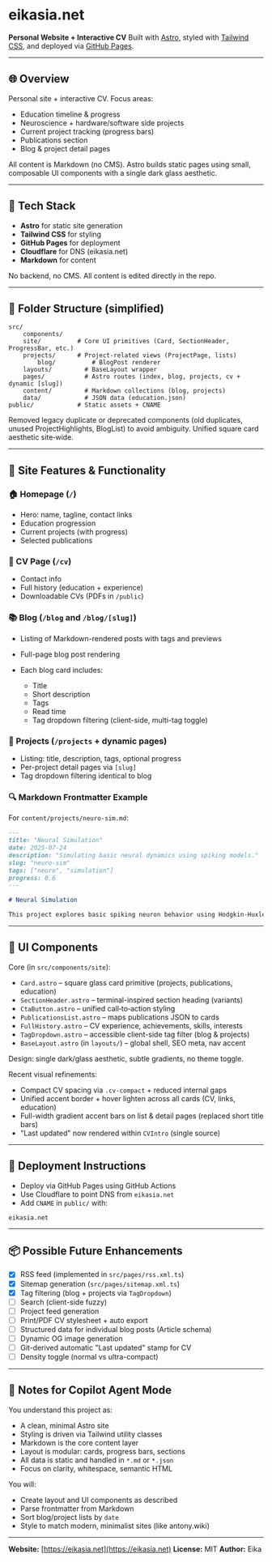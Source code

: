 # eikasia.net

**Personal Website + Interactive CV**
Built with [Astro](https://astro.build), styled with [Tailwind CSS](https://tailwindcss.com), and deployed via [GitHub Pages](https://pages.github.com).

---

## 🌐 Overview

Personal site + interactive CV. Focus areas:

-   Education timeline & progress
-   Neuroscience + hardware/software side projects
-   Current project tracking (progress bars)
-   Publications section
-   Blog & project detail pages

All content is Markdown (no CMS). Astro builds static pages using small, composable UI components with a single dark glass aesthetic.

---

## 🔧 Tech Stack

-   **Astro** for static site generation
-   **Tailwind CSS** for styling
-   **GitHub Pages** for deployment
-   **Cloudflare** for DNS (eikasia.net)
-   **Markdown** for content

No backend, no CMS. All content is edited directly in the repo.

---

## 📁 Folder Structure (simplified)

```
src/
    components/
    site/          # Core UI primitives (Card, SectionHeader, ProgressBar, etc.)
    projects/      # Project-related views (ProjectPage, lists)
        blog/          # BlogPost renderer
    layouts/         # BaseLayout wrapper
    pages/           # Astro routes (index, blog, projects, cv + dynamic [slug])
    content/         # Markdown collections (blog, projects)
    data/            # JSON data (education.json)
public/            # Static assets + CNAME
```

Removed legacy duplicate or deprecated components (old duplicates, unused ProjectHighlights, BlogList) to avoid ambiguity. Unified square card aesthetic site‑wide.

---

## 📌 Site Features & Functionality

### 🏠 Homepage (`/`)

-   Hero: name, tagline, contact links
-   Education progression
-   Current projects (with progress)
-   Selected publications

### 📄 CV Page (`/cv`)

-   Contact info
-   Full history (education + experience)
-   Downloadable CVs (PDFs in `/public`)

### 📚 Blog (`/blog` and `/blog/[slug]`)

-   Listing of Markdown-rendered posts with tags and previews
-   Full-page blog post rendering
-   Each blog card includes:

    -   Title
    -   Short description
    -   Tags
    -   Read time
    -   Tag dropdown filtering (client-side, multi-tag toggle)

### 🧪 Projects (`/projects` + dynamic pages)

-   Listing: title, description, tags, optional progress
-   Per-project detail pages via `[slug]`
-   Tag dropdown filtering identical to blog

### 🔍 Markdown Frontmatter Example

For `content/projects/neuro-sim.md`:

```md
---
title: "Neural Simulation"
date: 2025-07-24
description: "Simulating basic neural dynamics using spiking models."
slug: "neuro-sim"
tags: ["neuro", "simulation"]
progress: 0.6
---

# Neural Simulation

This project explores basic spiking neuron behavior using Hodgkin-Huxley models...
```

---

## 🧩 UI Components

Core (in `src/components/site`):

-   `Card.astro` – square glass card primitive (projects, publications, education)
-   `SectionHeader.astro` – terminal-inspired section heading (variants)
-   `CtaButton.astro` – unified call‑to‑action styling
-   `PublicationsList.astro` – maps publications JSON to cards
-   `FullHistory.astro` – CV experience, achievements, skills, interests
-   `TagDropdown.astro` – accessible client-side tag filter (blog & projects)
-   `BaseLayout.astro` (in `layouts/`) – global shell, SEO meta, nav accent

Design: single dark/glass aesthetic, subtle gradients, no theme toggle.

Recent visual refinements:

-   Compact CV spacing via `.cv-compact` + reduced internal gaps
-   Unified accent border + hover lighten across all cards (CV, links, education)
-   Full-width gradient accent bars on list & detail pages (replaced short title bars)
-   "Last updated" now rendered within `CVIntro` (single source)

---

## 🚀 Deployment Instructions

-   Deploy via GitHub Pages using GitHub Actions
-   Use Cloudflare to point DNS from `eikasia.net`
-   Add `CNAME` in `public/` with:

```
eikasia.net
```

---

## 📦 Possible Future Enhancements

-   [x] RSS feed (implemented in `src/pages/rss.xml.ts`)
-   [x] Sitemap generation (`src/pages/sitemap.xml.ts`)
-   [x] Tag filtering (blog + projects via `TagDropdown`)
-   [ ] Search (client-side fuzzy)
-   [ ] Project feed generation
-   [ ] Print/PDF CV stylesheet + auto export
-   [ ] Structured data for individual blog posts (Article schema)
-   [ ] Dynamic OG image generation
-   [ ] Git-derived automatic "Last updated" stamp for CV
-   [ ] Density toggle (normal vs ultra-compact)

---

## 🧠 Notes for Copilot Agent Mode

You understand this project as:

-   A clean, minimal Astro site
-   Styling is driven via Tailwind utility classes
-   Markdown is the core content layer
-   Layout is modular: cards, progress bars, sections
-   All data is static and handled in `*.md` or `*.json`
-   Focus on clarity, whitespace, semantic HTML

You will:

-   Create layout and UI components as described
-   Parse frontmatter from Markdown
-   Sort blog/project lists by `date`
-   Style to match modern, minimalist sites (like antony.wiki)

---

**Website:** [https://eikasia.net](https://eikasia.net)
**License:** MIT
**Author:** Eika
